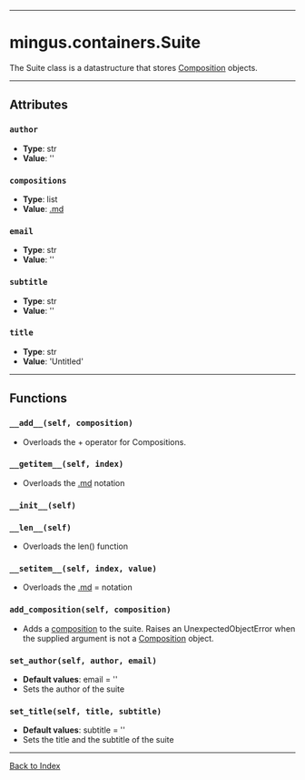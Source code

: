 
---


# mingus.containers.Suite #

The	Suite class is a datastructure that stores [Composition](refMingusContainersComposition.md) objects.


---


## Attributes ##

### `author` ###

  * **Type**: str
  * **Value**: ''

### `compositions` ###

  * **Type**: list
  * **Value**: [.md](.md)

### `email` ###

  * **Type**: str
  * **Value**: ''

### `subtitle` ###

  * **Type**: str
  * **Value**: ''

### `title` ###

  * **Type**: str
  * **Value**: 'Untitled'


---


## Functions ##

### `__add__(self, composition)` ###

  * Overloads the + operator for Compositions.

### `__getitem__(self, index)` ###

  * Overloads the [.md](.md) notation

### `__init__(self)` ###

### `__len__(self)` ###

  * Overloads the len() function

### `__setitem__(self, index, value)` ###

  * Overloads the [.md](.md) = notation

### `add_composition(self, composition)` ###

  * Adds a [composition](refMingusContainersComposition.md) to the suite. Raises an UnexpectedObjectError when the supplied argument is not a [Composition](refMingusContainersComposition.md) object.

### `set_author(self, author, email)` ###

  * **Default values**: email = ''
  * Sets the author of the suite

### `set_title(self, title, subtitle)` ###

  * **Default values**: subtitle = ''
  * Sets the title and the subtitle of the suite


---


[Back to Index](mingusIndex.md)
